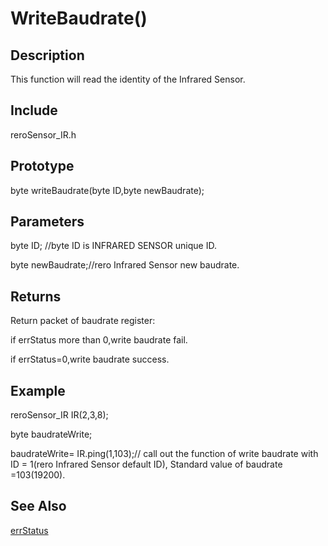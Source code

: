 # WriteBaudrate() #

## Description ##
This function will read the identity of the Infrared Sensor. 

## Include ##
reroSensor_IR.h

## Prototype ##
byte writeBaudrate(byte ID,byte newBaudrate);

## Parameters ##
byte ID; //byte ID is INFRARED SENSOR unique ID.

byte newBaudrate;//rero Infrared Sensor new baudrate.

## Returns ##
 Return packet of baudrate register:
 
if errStatus more than 0,write baudrate fail.

if errStatus=0,write baudrate success.

## Example ##
reroSensor_IR IR(2,3,8);

byte baudrateWrite;

baudrateWrite= IR.ping(1,103);// call out the function of write baudrate with ID = 1(rero Infrared Sensor default ID), Standard value of baudrate =103(19200).

## See Also ##

[errStatus](https://github.com/syamimi96/Library-for-Rero-infrared-sensor-/blob/wiki/Example/errStatus.md)
